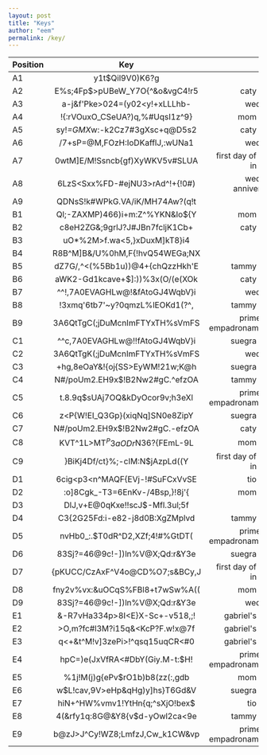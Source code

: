 ```yaml
---
layout: post
title: "Keys"
author: "eem"
permalink: /key/
---
```


| Position      | Key           | Pair  |
| ------------- |:-------------:| -----:|
| A1      | y1t$Qil9V0)K6?g | bday |
| A2      | E%s;4Fp$>pUBeW_Y7O{^&o&vgC4!r5      |  caty bday |
| A3      | a-j&f'Pke>024=(y02<y!+xLLLhb-      |    wedding |
| A4      | !{:rVOuxO_CSeUA?)q,%#UqsI1z^9} | mom bday |
| A5      | sy!*=GMX*w:-k2Cz7#3gXsc+q@D5s2      |   caty bday |
| A6      | /7+sP=@M,FOzH:IoDKafflJ,:wUNa1      |    wedding |
| A7      | 0wtM]E/M!Ssncb{gf)XyWKV5v#SLUA | first day of work in MAD |
| A8      | 6LzS<Sxx%FD-#ejNU3>rAd^!+{!0#)      |   wedding anniversary |
| A9 | QDNsS!k#WPkG.VA/iK/MH74Aw?(q!t      |    bday |
| B1      | Ql;-ZAXMP)466)i+m:Z^%YKN&Io${Y | mom bday |
| B2      | c8eH2ZG&;9grlJ?J#JBn7fcljK1Cb+      |   caty bday |
| B3      | uO*%2M>f.wa<5,}xDuxM]kT8}i4|gE      |    primer dia empadronamiento |
| B4      | R8B^M]B&/U%0hM,F{!hvQ54WEGa;NX | bday |
| B5      | dZ7G/,^<(%5Bb1u))@4+{chQzzHkh'E      |   tammy bday |
| B6 | aWK2-Gd1kcave+$]:))%3x(O/(e(XOk   |    caty bday |
| B7      | ^^!,7A0EVAGHLw@!&fAtoGJ4WqbV}i | wedding |
| B8      | !3xmq'6tb7'~y?0qmzL%lEOKd1(?^,      |   tammy bday |
| B9 | 3A6QtTgC(;jDuMcnImFTYxTH%sVmFS      |    primer dia empadronamiento |
| C1      | ^^c,7A0EVAGHLw@!!fAtoGJ4WqbV}i | suegra bday |
| C2      | 3A6QtTgK(;jDuMcnImFTYxTH%sVmFS      |  wedding |
| C3      | +hg,8eOaY&!{oj{SS>EyWM!21w;K@h      |    suegra bday |
| C4      | N#/poUm2.EH9x$!B2Nw2#gC.^efzOA | tammy bday |
| C5      | t.8.9q$sUAj7OQ&kDyOcor9v;h3eXl      |   primer dia empadronamiento |
| C6 | z<P{W!EI_Q3Gp}(xiqNq]SN0e8ZipY      |   suegra bday |
| C7      | N#/poUm2.EH9x$!B2Nw2#gC.-efzOA | caty bday |
| C8      | KVT^1L>MT$^P3aODr$N36?{FEmL-9L      |   mom bday |
| C9 | }BiKj4Df/ct}%;-cIM:N$jAzpLd((Y      |    first day of work in MAD  |
| D1      | 6cig<p3<n^MAQF{EVj-!#SuFCxVvSE | tio bday |
| D2      | :o]8Cgk_-T3=6EnKv-/4Bsp,}!8j'{      |   mom bday |
| D3      | DlJ,v+E@0qKxe!!scJ$-Mfl.3ul;5f     |    $1 |
| D4      | C3{2G25Fd:i-e82-j8d0B:XgZMplvd | tammy bday |
| D5      | nvHb0_:.$T0dR^D2,XZf;4!#%GtDT(      |  primer dia empadronamiento |
| D6 | 83Sj?=46@9c!-])ln%V@X;Qd:r&Y3e     |    suegra bday |
| D7      | {pKUCC/CzAxF^V4o@CD%O7;s&BCy,J | first day of work in MAD  |
| D8      | fny2v%vx:&uOCqS%FBl8+t7wSw%A((      |   mom bday |
| D9 | 83Sj?=46@9c!-])ln%V@X;Qd:r&Y3e      |    wedding |
| E1      | &-R7vHa334p>8I<E}X-Sc+-v518,;! | gabriel's bday |
| E2      | >O,m?fc#l3M?i15q&<KcP?F.w!x@7f      |   gabriel's bday |
| E3      | q<+&t^M!v]3zePi>!^qsq15uqCR<#0      |    gabriel's bday |
| E4      | hpC=)e(JxVfRA<#DbY(Giy.M-t:$H! | primer dia empadronamiento |
| E5      | %1j!M(j)g{ePv$rO1b)b8(zz(:,gdb      |   mom bday |
| E6 | w$L!cav,9V>eHp&qHg)y]hs}T6Gd&V     |    suegra bday |
| E7      | hiN+^HW%vmv1!YtHn{q;^sXjO!bex$ | tio bday |
| E8      | 4(&rfy1q:8G@&Y8{v$d-yOwl2ca<9e      |  tammy bday |
| E9 | b@zJ>J^Cy!WZ8;LmfzJ,Cw_k1CW&vp      |    primer dia empadronamiento |
